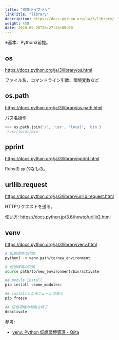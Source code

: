 ```yaml
---
title: "標準ライブラリ"
linkTitle: "library"
description: https://docs.python.org/ja/3/library/
weight: 450
date: 2020-06-20T20:27:53+09:00
---
```


※基本、Python3前提。

## os

https://docs.python.org/ja/3/library/os.html

ファイル名、コマンドライン引数、環境変数など

## os.path

https://docs.python.org/ja/3/library/os.path.html

パス名操作

```Python
>>> os.path.join('/', 'usr', 'local', 'bin')
'/usr/local/bin'
```

## pprint

https://docs.python.org/ja/3/library/pprint.html

Rubyの `pp` 的なもの。

## urllib.request

https://docs.python.org/ja/3/library/urllib.request.html

HTTPリクエストを送る。

使い方: https://docs.python.jp/3.6/howto/urllib2.html

## venv

https://docs.python.org/ja/3/library/venv.html

```sh
# 仮想環境の作成
python3 -m venv path/to/new_environment

# 仮想環境の利用
source path/to/new_environment/bin/activate

## module install
pip install <some_modules>

## installしたモジュールの表示
pip freeze

## 仮想環境の利用を終了
deactivate
```

参考:

- [venv: Python 仮想環境管理 - Qiita](https://qiita.com/fiftystorm36/items/b2fd47cf32c7694adc2e)
